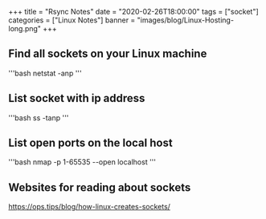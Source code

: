 +++
title = "Rsync Notes"
date = "2020-02-26T18:00:00"
tags = ["socket"]
categories = ["Linux Notes"]
banner = "images/blog/Linux-Hosting-long.png"
+++

## Find all sockets on your Linux machine

'''bash
netstat -anp
'''

## List socket with ip address

'''bash
ss -tanp
'''

## List open ports on the local host

'''bash
nmap -p 1-65535 --open localhost
'''

## Websites for reading about sockets

https://ops.tips/blog/how-linux-creates-sockets/